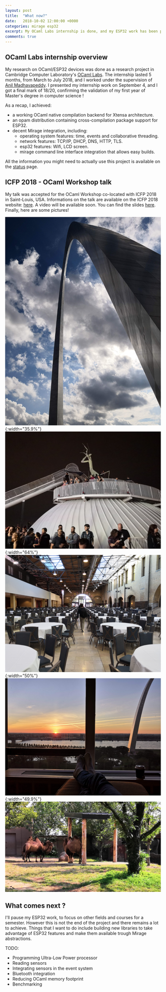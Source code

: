 ```yaml
---
layout: post
title:  "What now?"
date:   2018-10-02 12:00:00 +0000
categories: mirage esp32
excerpt: My OCaml Labs internship is done, and my ESP32 work has been presented at ICFP 2018's OCaml Workshop. So what's next ?
comments: true
---
```

## OCaml Labs internship overview

My research on OCaml/ESP32 devices was done as a research project in Cambridge Computer Laboratory's [OCaml Labs](http://ocamllabs.io/). The internship lasted 5 months, from March to July 2018, and I worked under the supervision of [Anil Madhavapeddy](http://anil.recoil.org/). I presented my internship work on September 4, and I got a final mark of 18/20, confirming the validation of my first year of Master's degree in computer science !

As a recap, I achieved:
- a working OCaml native compilation backend for Xtensa architecture.
- an opam distribution containing cross-compilation package support for ESP32.
- decent Mirage integration, including:
    * operating system features: time, events and collaborative threading.
    * network features: TCP/IP, DHCP, DNS, HTTP, TLS.
    * esp32 features: Wifi, LCD screen.
    * mirage command line interface integration that allows easy builds.

All the information you might need to actually use this project is available on the [status](https://www.lortex.org/status/2018/10/02/status.html) page.

## ICFP 2018 - OCaml Workshop talk

My talk was accepted for the OCaml Workshop co-located with ICFP 2018 in Saint-Louis, USA. Informations on the talk are available on the ICFP 2018 website: [here](https://icfp18.sigplan.org/event/ocaml-2018-papers-ocaml-on-the-esp32-chip-well-typed-lightbulbs-await).
A video will be available soon. You can find the slides [here](/assets/ESP32_talk.pdf). Finally, here are some pictures!

![ICFP1](/assets/icfp1.jpg){:width="35.9%"}
![ICFP2](/assets/icfp2.jpg){:width="64%"}
![ICFP3](/assets/icfp3.jpg){:width="50%"}
![ICFP4](/assets/icfp4.jpg){:width="49.9%"}
![ICFP5](/assets/icfp5.jpg)

## What comes next ?

I'll pause my ESP32 work, to focus on other fields and courses for a semester. However this is not the end of the project and there remains a lot to achieve. Things that I want to do include building new libraries to take advantage of ESP32 features and make them available trough Mirage abstractions.

TODO:
* Programming Ultra-Low Power processor
* Reading sensors
* Integrating sensors in the event system
* Bluetooth integration
* Reducing OCaml memory footprint
* Benchmarking 
